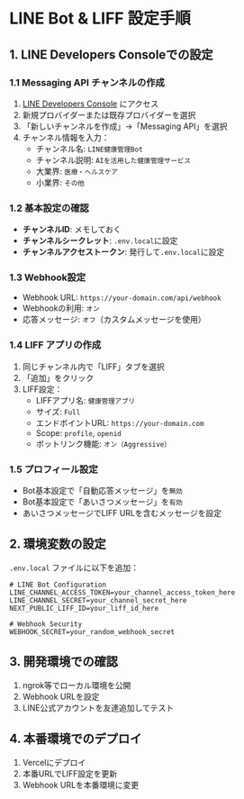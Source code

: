 # LINE Bot & LIFF 設定手順

## 1. LINE Developers Consoleでの設定

### 1.1 Messaging API チャンネルの作成
1. [LINE Developers Console](https://developers.line.biz/console/) にアクセス
2. 新規プロバイダーまたは既存プロバイダーを選択
3. 「新しいチャンネルを作成」→「Messaging API」を選択
4. チャンネル情報を入力：
   - チャンネル名: `LINE健康管理Bot`
   - チャンネル説明: `AIを活用した健康管理サービス`
   - 大業界: `医療・ヘルスケア`
   - 小業界: `その他`

### 1.2 基本設定の確認
- **チャンネルID**: メモしておく
- **チャンネルシークレット**: `.env.local`に設定
- **チャンネルアクセストークン**: 発行して`.env.local`に設定

### 1.3 Webhook設定
- Webhook URL: `https://your-domain.com/api/webhook`
- Webhookの利用: `オン`
- 応答メッセージ: `オフ`（カスタムメッセージを使用）

### 1.4 LIFF アプリの作成
1. 同じチャンネル内で「LIFF」タブを選択
2. 「追加」をクリック
3. LIFF設定：
   - LIFFアプリ名: `健康管理アプリ`
   - サイズ: `Full`
   - エンドポイントURL: `https://your-domain.com`
   - Scope: `profile`, `openid`
   - ボットリンク機能: `オン（Aggressive）`

### 1.5 プロフィール設定
- Bot基本設定で「自動応答メッセージ」を`無効`
- Bot基本設定で「あいさつメッセージ」を`有効`
- あいさつメッセージでLIFF URLを含むメッセージを設定

## 2. 環境変数の設定

`.env.local` ファイルに以下を追加：

```env
# LINE Bot Configuration
LINE_CHANNEL_ACCESS_TOKEN=your_channel_access_token_here
LINE_CHANNEL_SECRET=your_channel_secret_here
NEXT_PUBLIC_LIFF_ID=your_liff_id_here

# Webhook Security
WEBHOOK_SECRET=your_random_webhook_secret
```

## 3. 開発環境での確認

1. ngrok等でローカル環境を公開
2. Webhook URLを設定
3. LINE公式アカウントを友達追加してテスト

## 4. 本番環境でのデプロイ

1. Vercelにデプロイ
2. 本番URLでLIFF設定を更新
3. Webhook URLを本番環境に変更